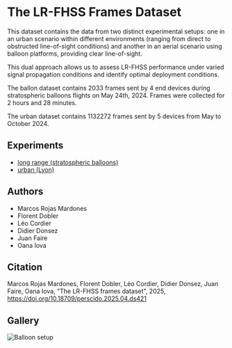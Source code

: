 # The LR-FHSS Frames Dataset

This dataset contains the data from two distinct experimental setups: one in an urban scenario within different environments (ranging from direct to obstructed line-of-sight conditions) and another in an aerial scenario using balloon platforms, providing clear line-of-sight. 

This dual approach allows us to assess LR-FHSS performance under varied signal propagation conditions and identify optimal deployment conditions.

The ballon dataset contains 2033 frames sent by 4 end devices during stratospheric balloons flights on May 24th, 2024. Frames were collected for 2 hours and 28 minutes.

The urban dataset contains  1132272 frames sent by 5 devices from May to October 2024. 


## Experiments

* [long range (stratospheric balloons)](https://github.com/CampusIoT/datasets/tree/main/LR-FHSS/balloons)
* [urban (Lyon)](https://github.com/CampusIoT/datasets/tree/main/LR-FHSS/urban_lyon)

## Authors

- Marcos Rojas Mardones 
- Florent Dobler
- Léo Cordier
- Didier Donsez
- Juan Faire
- Oana Iova 

## Citation

Marcos Rojas Mardones, Florent Dobler, Léo Cordier, Didier Donsez, Juan Faire, Oana Iova, "The LR-FHSS frames dataset", 2025, https://doi.org/10.18709/perscido.2025.04.ds421


## Gallery

![Balloon setup](https://gricad-gitlab.univ-grenoble-alpes.fr/thingsat/public/-/raw/master/balloons/2024-05-24/media/balloon_inflating-03.jpg)



